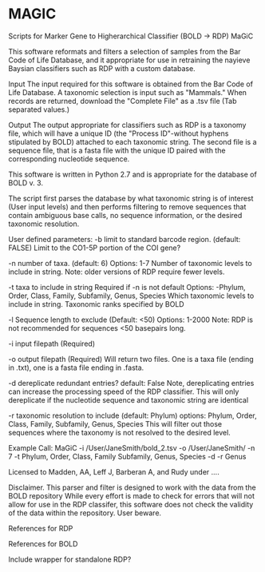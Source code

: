 # MAGIC
Scripts for Marker Gene to Higherarchical Classifier (BOLD -> RDP)
MaGiC

This software reformats and filters a selection of samples from the Bar Code of Life 
Database, and it appropriate for use in retraining the nayieve Baysian classifiers such 
as RDP with a custom database.

Input
The input required for this software is obtained from the Bar Code of Life Database. 
<insert website> A taxonomic selection is input such as "Mammals." When records are 
returned, download the "Complete File" as a .tsv file (Tab separated values.) 

Output
The output appropriate for classifiers such as RDP is a taxonomy file, which will have a 
unique ID (the "Process ID"-without hyphens stipulated by BOLD) 
attached to each taxonomic string. The second file is a sequence file, that is a
fasta  file with the unique ID paired with the corresponding nucleotide sequence.

This software is written in Python 2.7 and is appropriate for the database of BOLD v. 3. 

The script first parses the database by what taxonomic string is of interest
(User input levels) and then performs filtering to remove sequences that contain ambiguous 
base calls, no sequence information, or the desired taxonomic resolution.

User defined parameters:
-b	limit to standard barcode region. 
	(default: FALSE)
	Limit to the CO1-5P portion of the COI gene?
	
-n	number of taxa. 
	(default: 6)
	Options: 1-7
	Number of taxonomic levels to include in string. Note: older versions of RDP require
	fewer levels.

-t 	taxa to include in string
	Required if -n is not default
	Options: -Phylum, Order, Class, Family, Subfamily, Genus, Species
	Which taxonomic levels to include in string. Taxonomic ranks specified by BOLD
	
-l Sequence length to exclude 
	(Default: <50)
	Options: 1-2000
	Note: RDP is not recommended for sequences <50 basepairs long.

-i input filepath (Required)

-o output filepath (Required)
	Will return two files. One is a taxa file (ending in .txt), one is a fasta file
	ending in .fasta.

-d dereplicate redundant entries?
	default: False
	Note, dereplicating entries can increase the processing speed of the RDP classifier.
	This will only dereplicate if the nucleotide sequence and taxonomic string are identical

-r taxonomic resolution to include
	(default: Phylum)
	options: Phylum, Order, Class, Family, Subfamily, Genus, Species
	This will filter out those sequences where the taxonomy is not resolved to the desired
	level.
	
Example Call:
MaGiC -i /User/JaneSmith/bold_2.tsv -o /User/JaneSmith/ -n 7 -t Phylum, Order, Class, Family
Subfamily, Genus, Species -d -r Genus 

Licensed to Madden, AA, Leff J, Barberan A, and Rudy under ....

Disclaimer. This parser and filter is designed to work with the data from the BOLD repository
While every effort is made to check for errors that will not allow for use in the RDP classifer,
this software does not check the validity of the data within the repository. User beware.

References for RDP

References for BOLD


Include wrapper for standalone RDP?
